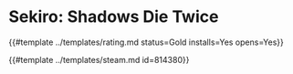 # Sekiro: Shadows Die Twice
<!-- script:Aliases [
    "Sekiro Shadows Die Twice"
] -->

{{#template ../templates/rating.md status=Gold installs=Yes opens=Yes}}

{{#template ../templates/steam.md id=814380}}